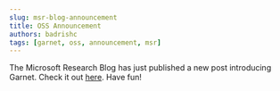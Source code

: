 ```yaml
---
slug: msr-blog-announcement
title: OSS Announcement
authors: badrishc
tags: [garnet, oss, announcement, msr]
---
```


The Microsoft Research Blog has just published a new post introducing Garnet. Check it out [here](https://www.microsoft.com/en-us/research/blog/). Have fun!
